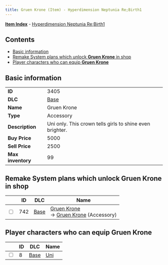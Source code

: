 ```yaml
---
title: Gruen Krone (Item) - Hyperdimension Neptunia Re;Birth1
---
```


[**Item Index**](/neptunia/rb1/item/index.html) - [Hyperdimension Neptunia Re;Birth1](/neptunia/rb1)

## Contents

- [Basic information](#basic-information)
- [Remake System plans which unlock **Gruen Krone** in shop](#remake-system-plans-which-unlock-gruen-krone-in-shop)
- [Player characters who can equip **Gruen Krone**](#player-characters-who-can-equip-gruen-krone)

## Basic information

|   |   |
| -- | -- |
| **ID** | 3405 |
| **DLC** | [Base](/neptunia/rb1/dlc/1-base.html) |
| **Name** | Gruen Krone |
| **Type** | Accessory |
| **Description** | Uni only. This crown tells girls to shine even brighter. |
| **Buy Price** | 5000 |
| **Sell Price** | 2500 |
| **Max inventory** | 99 |


## Remake System plans which unlock **Gruen Krone** in shop

|    | ID | DLC | Name |
| -- | -- | --- | ---- |
| <input type="checkbox" id="rb1-remake-1-742" class="trackbox" /> | 742 | [Base](/neptunia/rb1/dlc/1-base.html) | [Gruen Krone](/neptunia/rb1/remake/1-742-gruen-krone.html)<br /> → [Gruen Krone](/neptunia/rb1/item/1-3405-gruen-krone.html) (Accessory) |


## Player characters who can equip **Gruen Krone**

|    | ID | DLC | Name |
| -- | -- | --- | ---- |
| <input type="checkbox" id="rb1-player-1-8" class="trackbox" /> | 8 | [Base](/neptunia/rb1/dlc/1-base.html) | [Uni](/neptunia/rb1/player/1-8-uni.html) |
